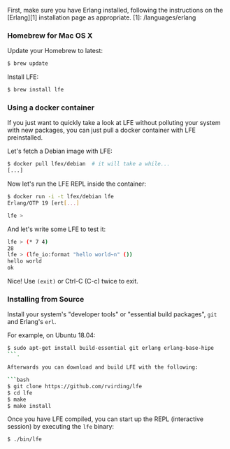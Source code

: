 First, make sure you have Erlang installed, following the instructions on the
[Erlang][1] installation page as appropriate.
[1]: /languages/erlang

### Homebrew for Mac OS X

Update your Homebrew to latest:

```bash
$ brew update
```

Install LFE:

```bash
$ brew install lfe
```

### Using a docker container
If you just want to quickly take a look at LFE without polluting your
system with new packages, you can just pull a docker container with
LFE preinstalled.

Let's fetch a Debian image with LFE:

```bash
$ docker pull lfex/debian  # it will take a while...
[...]
``` 

Now let's run the LFE REPL inside the container:

```bash
$ docker run -i -t lfex/debian lfe
Erlang/OTP 19 [ert[...]

lfe >
```

And let's write some LFE to test it:

```bash
lfe > (* 7 4)
28
lfe > (lfe_io:format "hello world~n" ())
hello world
ok
```

Nice! Use `(exit)` or Ctrl-C (C-c) twice to exit.


### Installing from Source
Install your system's "developer tools" or "essential build packages", `git`
and Erlang's `erl`.

For example, on Ubuntu 18.04:

```bash
$ sudo apt-get install build-essential git erlang erlang-base-hipe
```.

Afterwards you can download and build LFE with the following:

```bash
$ git clone https://github.com/rvirding/lfe
$ cd lfe
$ make
$ make install
```

Once you have LFE compiled, you can start up the REPL (interactive session)
by executing the ``lfe`` binary:

```bash
$ ./bin/lfe
```

